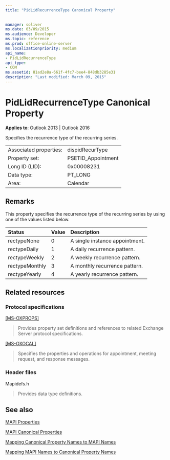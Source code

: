 ```yaml
---
title: "PidLidRecurrenceType Canonical Property"
 
 
manager: soliver
ms.date: 03/09/2015
ms.audience: Developer
ms.topic: reference
ms.prod: office-online-server
ms.localizationpriority: medium
api_name:
- PidLidRecurrenceType
api_type:
- COM
ms.assetid: 81ad2e8a-661f-4fc7-bee4-848db3285e31
description: "Last modified: March 09, 2015"
---
```


# PidLidRecurrenceType Canonical Property

  
  
**Applies to**: Outlook 2013 | Outlook 2016 
  
Specifies the recurrence type of the recurring series.
  
|||
|:-----|:-----|
|Associated properties:  <br/> |dispidRecurType  <br/> |
|Property set:  <br/> |PSETID_Appointment  <br/> |
|Long ID (LID):  <br/> |0x00008231  <br/> |
|Data type:  <br/> |PT_LONG  <br/> |
|Area:  <br/> |Calendar  <br/> |
   
## Remarks

This property specifies the recurrence type of the recurring series by using one of the values listed below.
  
|**Status**|**Value**|**Description**|
|:-----|:-----|:-----|
|rectypeNone  <br/> |0  <br/> |A single instance appointment.  <br/> |
|rectypeDaily  <br/> |1  <br/> |A daily recurrence pattern.  <br/> |
|rectypeWeekly  <br/> |2  <br/> |A weekly recurrence pattern.  <br/> |
|rectypeMonthly  <br/> |3  <br/> |A monthly recurrence pattern.  <br/> |
|rectypeYearly  <br/> |4  <br/> |A yearly recurrence pattern.  <br/> |
   
## Related resources

### Protocol specifications

[[MS-OXPROPS]](https://msdn.microsoft.com/library/f6ab1613-aefe-447d-a49c-18217230b148%28Office.15%29.aspx)
  
> Provides property set definitions and references to related Exchange Server protocol specifications.
    
[[MS-OXOCAL]](https://msdn.microsoft.com/library/09861fde-c8e4-4028-9346-e7c214cfdba1%28Office.15%29.aspx)
  
> Specifies the properties and operations for appointment, meeting request, and response messages.
    
### Header files

Mapidefs.h
  
> Provides data type definitions.
    
## See also



[MAPI Properties](mapi-properties.md)
  
[MAPI Canonical Properties](mapi-canonical-properties.md)
  
[Mapping Canonical Property Names to MAPI Names](mapping-canonical-property-names-to-mapi-names.md)
  
[Mapping MAPI Names to Canonical Property Names](mapping-mapi-names-to-canonical-property-names.md)

